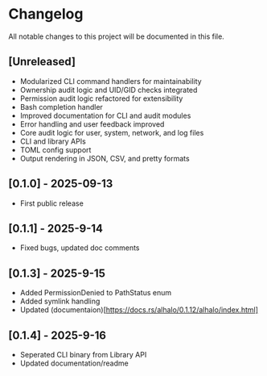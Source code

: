 # Changelog

All notable changes to this project will be documented in this file.

## [Unreleased]
- Modularized CLI command handlers for maintainability
- Ownership audit logic and UID/GID checks integrated
- Permission audit logic refactored for extensibility
- Bash completion handler 
- Improved documentation for CLI and audit modules
- Error handling and user feedback improved
- Core audit logic for user, system, network, and log files
- CLI and library APIs
- TOML config support
- Output rendering in JSON, CSV, and pretty formats

## [0.1.0] - 2025-09-13
- First public release

## [0.1.1] - 2025-9-14
- Fixed bugs, updated doc comments

## [0.1.3] - 2025-9-15
- Added PermissionDenied to PathStatus enum 
- Added symlink handling
- Updated (documentaion)[https://docs.rs/alhalo/0.1.12/alhalo/index.html]

## [0.1.4] - 2025-9-16
- Seperated CLI binary from Library API
- Updated documentation/readme